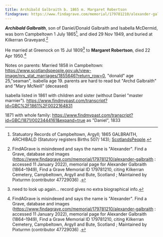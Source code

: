 ```yaml
---
title: Archibald Galbraith b. 1865 m. Margaret Robertson
findagrave: https://www.findagrave.com/memorial/179781210/alexander-galbraith
---
```

***Archibald Galbraith***, son of Daniel/Donald Galbraith and Isabella McDermid, was born Campbeltown 1 July 1865[^birth],
and died 29 Nov 1949, and buried at Kilkerran Graveyard.[^burial]

He married at Greenock on 15 Jul 1809[^marriage] to **Margaret Robertson**, died 22 Apr 1950.[^burial]


Notes on parents: Married 1858 in Campbeltown: https://www.scotlandspeople.gov.uk/view-image/nrs_stat_marriages/1855646?return_row=0, "donald" age 25,"seaman",  isabella age 19. parents are hard to read but "Archd Galbraith" and "Mary McNeill" (deceased)

Isabella listed in 1861 with children and sister (without Daniel "master marnier").  https://www.findmypast.com/transcript?id=GBC%2F1861%2F0022164831

1871 with whole family: https://www.findmypast.com/transcript?id=GBC/1871/0023444161&expand=true  as "Daniel", 1833


[^birth]: Statuatory Records of Campbeltown, Argyll; 1865 GALBRAITH, ARCHIBALD (Statutory registers Births 507/ 143); [ScotlandsPeople](https://www.scotlandspeople.gov.uk/view-image/nrs_stat_births/39836164).

[^burial]: FindAGrave is misindexed and says the name is "Alexander".  Find a Grave, database and images (https://www.findagrave.com/memorial/179781210/alexander-galbraith : accessed 11 January 2022), memorial page for Alexander Galbraith (1864–1949), Find a Grave Memorial ID 179781210, citing Kilkerran Cemetery, Campbeltown, Argyll and Bute, Scotland ; Maintained by Pixturmn (contributor 47729036) .

[^marriage]: need to look up again... record gives no extra biographical info.


